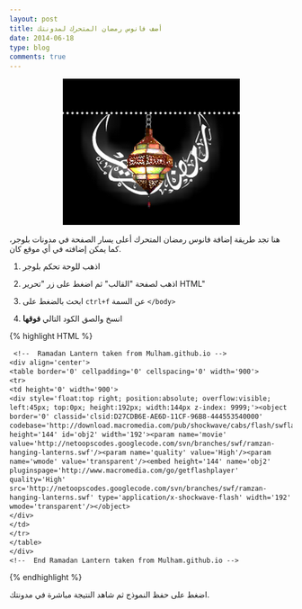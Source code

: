 ```yaml
---
layout: post
title: أضف فانوس رمضان المتحرك لمدونتك
date: 2014-06-18
type: blog
comments: true
---
```



<center><img src="/assets/beautiful-islamic-ramadan-widget-for-blogger.png" title="أضف فانوس رمضان المتحرك لمدونتك" alt="أضف فانوس رمضان المتحرك لمدونتك"></center>

هنا تجد طريقة إضافة فانوس رمضان المتحرك أعلى يسار الصفحة في مدونات بلوجر، كما يمكن إضافته في أي موقع كان.


1. اذهب للوحة تحكم بلوجر

2. اذهب لصفحة "القالب" ثم اضغط على زر "تحرير HTML"

3. ابحث بالضغط على `ctrl+f` عن السمة `</body>`
    
4. انسخ والصق الكود التالي **فوقها**

{% highlight HTML %}

     <!--  Ramadan Lantern taken from Mulham.github.io -->
    <div align='center'>
    <table border='0' cellpadding='0' cellspacing='0' width='900'>
    <tr>
    <td height='0' width='900'>
    <div style='float:top right; position:absolute; overflow:visible; left:45px; top:0px; height:192px; width:144px z-index: 9999;'><object border='0' classid='clsid:D27CDB6E-AE6D-11CF-96B8-444553540000' codebase='http://download.macromedia.com/pub/shockwave/cabs/flash/swflash.cab#version=6,0,40,0' height='144' id='obj2' width='192'><param name='movie' value='http://netoopscodes.googlecode.com/svn/branches/swf/ramzan-hanging-lanterns.swf'/><param name='quality' value='High'/><param name='wmode' value='transparent'/><embed height='144' name='obj2' pluginspage='http://www.macromedia.com/go/getflashplayer' quality='High' src='http://netoopscodes.googlecode.com/svn/branches/swf/ramzan-hanging-lanterns.swf' type='application/x-shockwave-flash' width='192' wmode='transparent'/></object>
    </div>
    </td>
    </tr>
    </table>
    </div>
    <!--  End Ramadan Lantern taken from Mulham.github.io -->

{% endhighlight %}

 اضغط على حفظ النموذج ثم شاهد النتيجة مباشرة في مدونتك.
